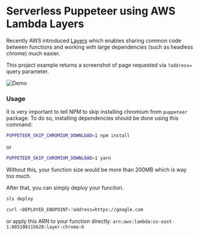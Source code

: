 # Serverless Puppeteer using AWS Lambda Layers

Recently AWS introduced [Layers](https://aws.amazon.com/about-aws/whats-new/2018/11/aws-lambda-now-supports-custom-runtimes-and-layers/) which enables sharing common code between functions and working with large dependencies (such as headless chrome) much easier.

This project example returns a screenshot of page requested via `?address=` query parameter.

![Demo](assets/demo.gif?raw=true 'Demo')

### Usage

It is very important to tell NPM to skip installing chromium from `puppeteer` package. To do so, installing dependencies should be done using this command:

```sh
PUPPETEER_SKIP_CHROMIUM_DOWNLOAD=1 npm install
```

or

```sh
PUPPETEER_SKIP_CHROMIUM_DOWNLOAD=1 yarn
```

Without this, your function size would be more than 200MB which is way too much.

After that, you can simply deploy your funciton.

```sh
sls deploy

curl <DEPLOYED_ENDPOINT>?address=https://google.com
```

or apply this ARN to your function directly: `arn:aws:lambda:us-east-1:085108115628:layer:chrome:6`
